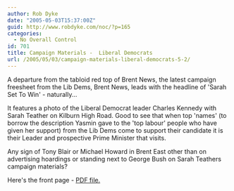 ```yaml
---
author: Rob Dyke
date: "2005-05-03T15:37:00Z"
guid: http://www.robdyke.com/noc/?p=165
categories:
  - No Overall Control
id: 701
title: Campaign Materials -  Liberal Democrats
url: /2005/05/03/campaign-materials-liberal-democrats-5-2/
---
```

A departure from the tabloid red top of Brent News, the latest campaign freesheet from the Lib Dems, Brent News, leads with the headline of 'Sarah Set To Win' - naturally...

It features a photo of the Liberal Democrat leader Charles Kennedy with Sarah Teather on Kilburn High Road. Good to see that when top 'names' (to borrow the description Yasmin gave to the 'top labour' people who have given her support) from the Lib Dems come to support their candidate it is their Leader and prospective Prime Minister that visits.

Any sign of Tony Blair or Michael Howard in Brent East other than on advertising hoardings or standing next to George Bush on Sarah Teathers campaign materials?

Here's the front page - [PDF file.](http://www.comwifinet.com/becampaign/brentpeoplefrontpage.pdf)